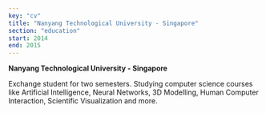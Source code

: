 ```yaml
---
key: "cv"
title: "Nanyang Technological University - Singapore"
section: "education"
start: 2014
end: 2015
---
```

**Nanyang Technological University - Singapore**

Exchange student for two semesters. Studying computer science courses like Artificial Intelligence, Neural Networks, 3D Modelling, Human Computer Interaction, Scientific Visualization and more.